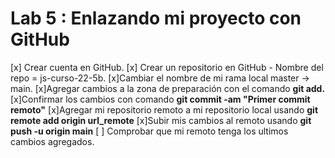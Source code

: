 # Lab 5 : Enlazando mi proyecto con GitHub
[x]  Crear cuenta en GitHub.
[x] Crear un repositorio en GitHub - Nombre del repo = js-curso-22-5b.
[x]Cambiar el nombre de mi rama local master -> main.
[x]Agregar cambios a la zona de preparación con el comando **git add.**
[x]Confirmar los cambios con comando **git commit -am "Primer commit remoto"**
[x]Agregar mi repositorio remoto a mi repositorio local usando **git remote add origin url_remote**
[x]Subir mis cambios al remoto usando **git push -u origin main**
[ ] Comprobar que mi remoto tenga los ultimos cambios agregados.
